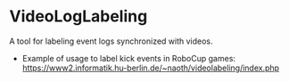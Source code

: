 # VideoLogLabeling
A tool for labeling event logs synchronized with videos.

- Example of usage to label kick events in RoboCup games:
https://www2.informatik.hu-berlin.de/~naoth/videolabeling/index.php